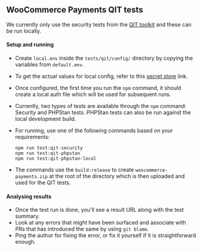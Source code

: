 ## WooCommerce Payments QIT tests

We currently only use the security tests from the [QIT toolkit](https://qit.woo.com/docs/) and these can be run locally.

#### Setup and running
- Create `local.env` inside the `tests/qit/config/` directory by copying the variables from `default.env`.
- To get the actual values for local config, refer to this [secret store](https://mc.a8c.com/secret-store/?secret_id=11043) link.
- Once configured, the first time you run the `npm` command, it should create a local auth file which will be used for subsequent runs.

- Currently, two types of tests are available through the `npm` command: Security and PHPStan tests. PHPStan tests can also be run against the local development build.
- For running, use one of the following commands based on your requirements:
   ```
   npm run test:qit-security
   npm run test:qit-phpstan
   npm run test:qit-phpstan-local
   ```

- The commands use the `build:release` to create `woocommerce-payments.zip` at the root of the directory which is then uploaded and used for the QIT tests.


#### Analysing results
- Once the test run is done, you'll see a result URL along with the test summary.
- Look at any errors that might have been surfaced and associate with PRs that has introduced the same by using `git blame`.
- Ping the author for fixing the error, or fix it yourself if it is straightforward enough.
